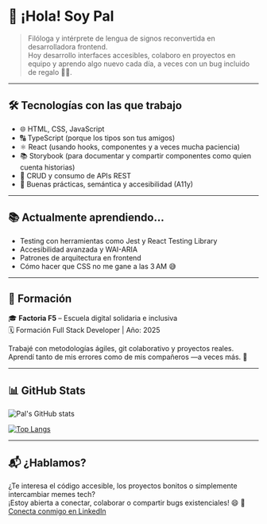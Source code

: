 # 👋 ¡Hola! Soy Pal

> Filóloga y intérprete de lengua de signos reconvertida en desarrolladora frontend.  
> Hoy desarrollo interfaces accesibles, colaboro en proyectos en equipo y aprendo algo nuevo cada día, a veces con un bug incluido de regalo 🎁🐞.

---

## 🛠️ Tecnologías con las que trabajo

- 🌐 HTML, CSS, JavaScript  
- 🔠 TypeScript (porque los tipos son tus amigos)  
- ⚛️ React (usando hooks, componentes y a veces mucha paciencia)  
- 📚 Storybook (para documentar y compartir componentes como quien cuenta historias)  
- 🔁 CRUD y consumo de APIs REST  
- 🧠 Buenas prácticas, semántica y accesibilidad (A11y)

---

## 📚 Actualmente aprendiendo...

- Testing con herramientas como Jest y React Testing Library  
- Accesibilidad avanzada y WAI-ARIA  
- Patrones de arquitectura en frontend  
- Cómo hacer que CSS no me gane a las 3 AM 😅

---

## 🧭 Formación

🎓 **Factoria F5** – Escuela digital solidaria e inclusiva  
🗓️ Formación Full Stack Developer | Año: 2025

Trabajé con metodologías ágiles, git colaborativo y proyectos reales. Aprendí tanto de mis errores como de mis compañeros —a veces más. 🚀

---


## 📊 GitHub Stats

<!-- Reemplaza TU_USUARIO con tu nombre real de usuario en GitHub -->
![Pal's GitHub stats](https://github-readme-stats.vercel.app/api?username=Pal-cloud&show_icons=true&theme=radical)

[![Top Langs](https://github-readme-stats.vercel.app/api/top-langs/?username=Pal-cloud&layout=compact&theme=radical)](https://github.com/anuraghazra/github-readme-stats)

---

## 📬 ¿Hablamos?

¿Te interesa el código accesible, los proyectos bonitos o simplemente intercambiar memes tech?  
¡Estoy abierta a conectar, colaborar o compartir bugs existenciales! 😄
📎 [Conecta conmigo en LinkedIn]((https://www.linkedin.com/in/palomagsal/))


